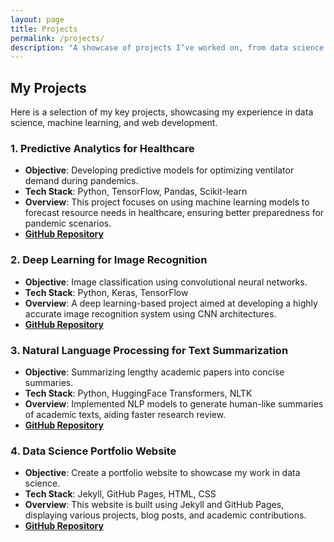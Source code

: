 ```yaml
---
layout: page
title: Projects
permalink: /projects/
description: "A showcase of projects I’ve worked on, from data science to machine learning."
---
```


## My Projects

Here is a selection of my key projects, showcasing my experience in data science, machine learning, and web development.

### 1. **Predictive Analytics for Healthcare**
- **Objective**: Developing predictive models for optimizing ventilator demand during pandemics.
- **Tech Stack**: Python, TensorFlow, Pandas, Scikit-learn
- **Overview**: This project focuses on using machine learning models to forecast resource needs in healthcare, ensuring better preparedness for pandemic scenarios.
- **[GitHub Repository](https://github.com/michaelajao/healthcare-analytics)**

### 2. **Deep Learning for Image Recognition**
- **Objective**: Image classification using convolutional neural networks.
- **Tech Stack**: Python, Keras, TensorFlow
- **Overview**: A deep learning-based project aimed at developing a highly accurate image recognition system using CNN architectures.
- **[GitHub Repository](https://github.com/michaelajao/image-recognition)**

### 3. **Natural Language Processing for Text Summarization**
- **Objective**: Summarizing lengthy academic papers into concise summaries.
- **Tech Stack**: Python, HuggingFace Transformers, NLTK
- **Overview**: Implemented NLP models to generate human-like summaries of academic texts, aiding faster research review.
- **[GitHub Repository](https://github.com/michaelajao/nlp-text-summarization)**

### 4. **Data Science Portfolio Website**
- **Objective**: Create a portfolio website to showcase my work in data science.
- **Tech Stack**: Jekyll, GitHub Pages, HTML, CSS
- **Overview**: This website is built using Jekyll and GitHub Pages, displaying various projects, blog posts, and academic contributions.
- **[GitHub Repository](https://github.com/michaelajao/michaelajao.github.io)**

